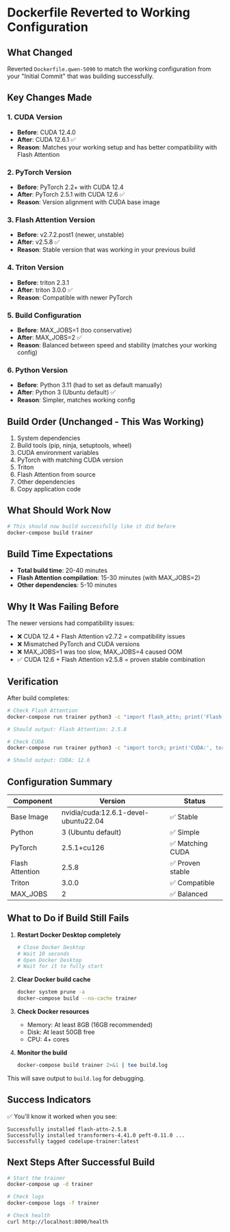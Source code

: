 # Dockerfile Reverted to Working Configuration

## What Changed

Reverted `Dockerfile.qwen-5090` to match the working configuration from your "Initial Commit" that was building successfully.

## Key Changes Made

### 1. CUDA Version
- **Before**: CUDA 12.4.0
- **After**: CUDA 12.6.1 ✅
- **Reason**: Matches your working setup and has better compatibility with Flash Attention

### 2. PyTorch Version
- **Before**: PyTorch 2.2+ with CUDA 12.4
- **After**: PyTorch 2.5.1 with CUDA 12.6 ✅
- **Reason**: Version alignment with CUDA base image

### 3. Flash Attention Version
- **Before**: v2.7.2.post1 (newer, unstable)
- **After**: v2.5.8 ✅
- **Reason**: Stable version that was working in your previous build

### 4. Triton Version
- **Before**: triton 2.3.1
- **After**: triton 3.0.0 ✅
- **Reason**: Compatible with newer PyTorch

### 5. Build Configuration
- **Before**: MAX_JOBS=1 (too conservative)
- **After**: MAX_JOBS=2 ✅
- **Reason**: Balanced between speed and stability (matches your working config)

### 6. Python Version
- **Before**: Python 3.11 (had to set as default manually)
- **After**: Python 3 (Ubuntu default) ✅
- **Reason**: Simpler, matches working config

## Build Order (Unchanged - This Was Working)

1. System dependencies
2. Build tools (pip, ninja, setuptools, wheel)
3. CUDA environment variables
4. PyTorch with matching CUDA version
5. Triton
6. Flash Attention from source
7. Other dependencies
8. Copy application code

## What Should Work Now

```bash
# This should now build successfully like it did before
docker-compose build trainer
```

## Build Time Expectations

- **Total build time**: 20-40 minutes
- **Flash Attention compilation**: 15-30 minutes (with MAX_JOBS=2)
- **Other dependencies**: 5-10 minutes

## Why It Was Failing Before

The newer versions had compatibility issues:
- ❌ CUDA 12.4 + Flash Attention v2.7.2 = compatibility issues
- ❌ Mismatched PyTorch and CUDA versions
- ❌ MAX_JOBS=1 was too slow, MAX_JOBS=4 caused OOM
- ✅ CUDA 12.6 + Flash Attention v2.5.8 = proven stable combination

## Verification

After build completes:

```bash
# Check Flash Attention
docker-compose run trainer python3 -c "import flash_attn; print('Flash Attention:', flash_attn.__version__)"

# Should output: Flash Attention: 2.5.8

# Check CUDA
docker-compose run trainer python3 -c "import torch; print('CUDA:', torch.version.cuda)"

# Should output: CUDA: 12.6
```

## Configuration Summary

| Component | Version | Status |
|-----------|---------|--------|
| Base Image | nvidia/cuda:12.6.1-devel-ubuntu22.04 | ✅ Stable |
| Python | 3 (Ubuntu default) | ✅ Simple |
| PyTorch | 2.5.1+cu126 | ✅ Matching CUDA |
| Flash Attention | 2.5.8 | ✅ Proven stable |
| Triton | 3.0.0 | ✅ Compatible |
| MAX_JOBS | 2 | ✅ Balanced |

## What to Do if Build Still Fails

1. **Restart Docker Desktop completely**
   ```bash
   # Close Docker Desktop
   # Wait 10 seconds
   # Open Docker Desktop
   # Wait for it to fully start
   ```

2. **Clear Docker build cache**
   ```bash
   docker system prune -a
   docker-compose build --no-cache trainer
   ```

3. **Check Docker resources**
   - Memory: At least 8GB (16GB recommended)
   - Disk: At least 50GB free
   - CPU: 4+ cores

4. **Monitor the build**
   ```bash
   docker-compose build trainer 2>&1 | tee build.log
   ```

This will save output to `build.log` for debugging.

## Success Indicators

✅ You'll know it worked when you see:

```
Successfully installed flash-attn-2.5.8
Successfully installed transformers-4.41.0 peft-0.11.0 ...
Successfully tagged codelupe-trainer:latest
```

## Next Steps After Successful Build

```bash
# Start the trainer
docker-compose up -d trainer

# Check logs
docker-compose logs -f trainer

# Check health
curl http://localhost:8090/health
```
